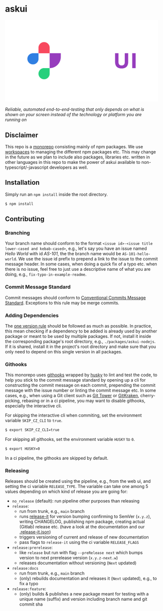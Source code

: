 # askui


![askui logo](./docs/static/img/askui_logo-horizontal_negative_rgb.svg)

*Reliable, automated end-to-end-testing that only depends on what is shown on your screen instead of the technology or platform you are running on*

## Disclaimer

This repo is a [monorepo](https://en.wikipedia.org/wiki/Monorepo#:~:text=In%20version%20control%20systems%2C%20a,as%20a%20'shared%20codebase'.) consisting mainly of npm packages. We use [workspaces](https://docs.npmjs.com/cli/v7/using-npm/workspaces) to managing the different npm packages etc. This may change in the future as we plan to include also packages, libraries etc. written in other languages in this repo to make the power of askui available to non-typescript/-javascript developers as well.

## Installation

Simply run an `npm install` inside the root directory.

```sh
$ npm install
```

## Contributing

### Branching

Your branch name should conform to the format `<issue id>-<issue title lower-cased and kebab-cased>`, e.g., let's say you have an issue named *Hello World* with id *AS-101*, the the branch name would be `AS-101-hello-world`. We use the issue id prefix to prepend a link to the issue to the commit message header. In some cases, when doing a quick fix of a typo etc. when there is no issue, feel free to just use a descriptive name of what you are doing, e.g., `fix-typo-in-example-readme`.

### Commit Message Standard

Commit messages should conform to [Conventional Commits Message Standard](https://www.conventionalcommits.org/en/v1.0.0/). Exceptions to this rule may be merge commits.

### Adding Dependencies

The [one version rule](https://opensource.google/documentation/reference/thirdparty/oneversion#:~:text=There%20may%20only%20be%20one,several%20reasons%20for%20this%20restriction.) should be followed as much as possible. In practice, this mean checking if a dependency to be added is already used by another package or meant to be used by multiple packages. If not, install it inside the corresponding package's root directory, e.g., `./packages/askui-nodejs`. If it is shared, install it in the project's root directory and make sure that you only need to depend on this single version in all packages. 

### Githooks

This monorepo uses [githooks](https://git-scm.com/docs/githooks) wrapped by [husky](https://github.com/typicode/husky) to lint and test the code, to help you stick to the commit message standard by opening up a cli for constructing the commit message on each commit, prepending the commit message with the issue number or linting the commit message etc. In some cases, e.g., when using a Git client such as [Git Tower](https://www.git-tower.com/) or [GitKraken](https://www.gitkraken.com/), cherry-picking, rebasing or in a ci pipeline, you may want to disable githooks, especially the interactive cli.

For skipping the interactive cli when commiting, set the environment variable `SKIP_CZ_CLI` to `true`.
```sh
$ export SKIP_CZ_CLI=true
```

For skipping all githooks, set the environment variable `HUSKY` to `0`.
```sh
$ export HUSKY=0
```

In a ci pipeline, the githooks are skipped by default.

### Releasing

Releases should be created using the pipeline, e.g., from the web ui, and setting the ci variable `RELEASE_TYPE`. The variable can take one among 5 values depending on which kind of release you are going for:

- `no_release` (default): run pipeline other purposes than releasing 
- `release`:
  - run from trunk, e.g., `main` branch
  - runs [release-it](https://github.com/release-it/release-it) for version bumping confirming to SemVer (`x.y.z`), writing CHANGELOG, publishing npm package, creating actual (Gitlab) release etc. (have a look at the documentation and our [.release-it.json](./.release-it.json))
  - triggers versioning of current and release of new documentation
  - pass flags to `release-it` using the ci variable `RELEASE_FLAGS`
- `release:prerelease`:
  - like `release` but run with flag `--preRelease next` which bumps version to next prerelease version (`x.y.z-next.w`)
  - releases documentation without versioning (`Next` updated)
- `release:docs`
  - run from trunk, e.g., `main` branch
  - (only) rebuilds documentation and releases it (`Next` updated), e.g., to fix a typo
- `release:feature`:
  - (only) builds & publishes a new package meant for testing with a unique name (suffix) and version including branch name and git commit sha
